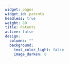 ```yaml
---
widget: pages
widget_id: patents
headless: true
weight: 80
title: Patents
active: false
design:
  columns: ""
  background:
    text_color_light: false
    image_darken: 0
---
```

